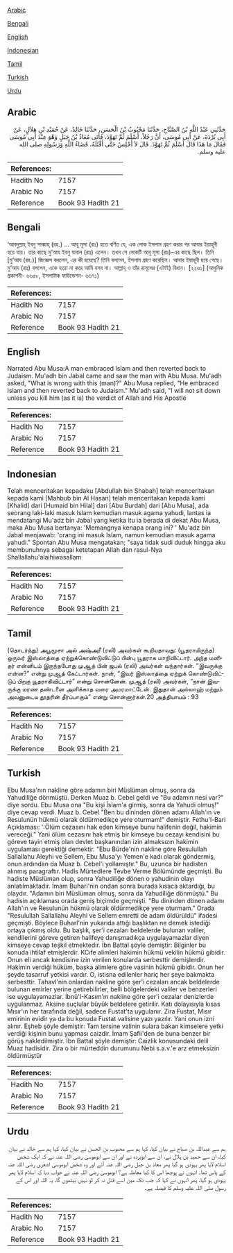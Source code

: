 [Arabic](#arabic)

[Bengali](#bengali)

[English](#english)

[Indonesian](#indonesian)

[Tamil](#tamil)

[Turkish](#turkish)

[Urdu](#urdu)

## Arabic


<div dir="rtl" lang="ar" style={{fontSize:'larger',backgroundColor:'#f8f9fa',padding:20}}>
حَدَّثَنِي عَبْدُ اللَّهِ بْنُ الصَّبَّاحِ، حَدَّثَنَا مَحْبُوبُ بْنُ الْحَسَنِ، حَدَّثَنَا خَالِدٌ، عَنْ حُمَيْدِ بْنِ هِلاَلٍ، عَنْ أَبِي بُرْدَةَ، عَنْ أَبِي مُوسَى، أَنَّ رَجُلاً، أَسْلَمَ ثُمَّ تَهَوَّدَ، فَأَتَى مُعَاذُ بْنُ جَبَلٍ وَهْوَ عِنْدَ أَبِي مُوسَى فَقَالَ مَا هَذَا قَالَ أَسْلَمَ ثُمَّ تَهَوَّدَ‏.‏ قَالَ لاَ أَجْلِسُ حَتَّى أَقْتُلَهُ، قَضَاءُ اللَّهِ وَرَسُولِهِ صلى الله عليه وسلم‏.‏
</div>
<div style={{backgroundColor:'#f8f9fa',padding:20, marginBottom: 10}}><table> <thead> <tr> <th>References:</th> <th></th> </tr> </thead> <tbody><tr><td>Hadith No</td><td>7157</td></tr><tr><td>Arabic No</td><td>7157</td></tr><tr><td>Reference</td><td>Book 93 Hadith 21</td></tr></tbody></table></div>

## Bengali


<div dir="ltr" lang="bn" style={{fontSize:'larger',backgroundColor:'#f8f9fa',padding:20}}>
‘আবদুল্লাহ্ ইবনু সাব্বাহ্ (রহ.) ... আবূ মূসা (রাঃ) হতে বর্ণিত যে, এক লোক ইসলাম গ্রহণ করার পর আবার ইয়াহূদী হয়ে যায়। তার কাছে মু‘আয ইবনু যাবাল (রাঃ) এলেন। তখন সে লোকটি আবূ মূসা (রাঃ)-এর কাছে ছিল। তিনি [মু‘আয (রহ.)] জিজ্ঞেস করলেন, এর কী হয়েছে? তিনি বললেন, ইসলাম গ্রহণ করেছিল। আবার ইয়াহূদী হয়ে গেছে। মু‘আয (রাঃ) বললেন, একে হত্যা না করে আমি বসব না। আল্লাহ্ ও তাঁর রাসূলের (এটাই) বিধান। [২২৬১] (আধুনিক প্রকাশনী- ৬৬৫৮, ইসলামিক ফাউন্ডেশন- ৬৬৭১)
</div>
<div style={{backgroundColor:'#f8f9fa',padding:20, marginBottom: 10}}><table> <thead> <tr> <th>References:</th> <th></th> </tr> </thead> <tbody><tr><td>Hadith No</td><td>7157</td></tr><tr><td>Arabic No</td><td>7157</td></tr><tr><td>Reference</td><td>Book 93 Hadith 21</td></tr></tbody></table></div>

## English


<div dir="ltr" lang="en" style={{fontSize:'larger',backgroundColor:'#f8f9fa',padding:20}}>
Narrated Abu Musa:A man embraced Islam and then reverted back to Judaism. Mu'adh bin Jabal came and saw the man with Abu Musa. Mu'adh asked, "What is wrong with this (man)?" Abu Musa replied, "He embraced Islam and then reverted back to Judaism." Mu'adh said, "I will not sit down unless you kill him (as it is) the verdict of Allah and His Apostle
</div>
<div style={{backgroundColor:'#f8f9fa',padding:20, marginBottom: 10}}><table> <thead> <tr> <th>References:</th> <th></th> </tr> </thead> <tbody><tr><td>Hadith No</td><td>7157</td></tr><tr><td>Arabic No</td><td>7157</td></tr><tr><td>Reference</td><td>Book 93 Hadith 21</td></tr></tbody></table></div>

## Indonesian


<div dir="ltr" lang="id" style={{fontSize:'larger',backgroundColor:'#f8f9fa',padding:20}}>
Telah menceritakan kepadaku [Abdullah bin Shabah] telah menceritakan kepada kami [Mahbub bin Al Hasan] telah menceritakan kepada kami [Khalid] dari [Humaid bin Hilal] dari [Abu Burdah] dari [Abu Musa], ada seorang laki-laki masuk Islam kemudian masuk agama yahudi, lantas ia mendatangi Mu'adz bin Jabal yang ketika itu ia berada di dekat Abu Musa, maka Abu Musa bertanya: 'Memangnya kenapa orang ini? ' Mu'adz bin Jabal menjawab: 'orang ini masuk Islam, namun kemudian masuk agama yahudi." Spontan Abu Musa mengatakan; "saya tidak sudi duduk hingga aku membunuhnya sebagai ketetapan Allah dan rasul-Nya Shallallahu'alaihiwasallam
</div>
<div style={{backgroundColor:'#f8f9fa',padding:20, marginBottom: 10}}><table> <thead> <tr> <th>References:</th> <th></th> </tr> </thead> <tbody><tr><td>Hadith No</td><td>7157</td></tr><tr><td>Arabic No</td><td>7157</td></tr><tr><td>Reference</td><td>Book 93 Hadith 21</td></tr></tbody></table></div>

## Tamil


<div dir="ltr" lang="ta" style={{fontSize:'larger',backgroundColor:'#f8f9fa',padding:20}}>
(தொடர்ந்து) அபூமூசா அல் அஷ்அரீ (ரலி) அவர்கள் கூறியதாவது: (யூதராயிருந்த) ஒருவர் இஸ்லாத்தை ஏற்றுக்கொண்டுவிட்டுப் பின்பு யூதராக மாறிவிட்டார். அந்த மனிதர் என்னிடம் இருந்தபோது முஆத் பின் ஜபல் (ரலி) அவர்கள் வந்தார்கள். “இவருக்கு என்ன?” என்று முஆத் கேட்டார்கள். நான், “இவர் இஸ்லாத்தை ஏற்றுக் கொண்டுவிட்டுப் பிறகு யூதராகிவிட்டார்” என்று சொன்னேன். முஆத் (ரலி) அவர்கள், “நான் இவருக்கு மரண தண்டனை அளிக்காத வரை அமரமாட்டேன். இதுதான் அல்லாஹ் மற்றும் அவனுடைய தூதரின் தீர்ப்பாகும்” என்று சொன்னார்கள்.20 அத்தியாயம் : 93
</div>
<div style={{backgroundColor:'#f8f9fa',padding:20, marginBottom: 10}}><table> <thead> <tr> <th>References:</th> <th></th> </tr> </thead> <tbody><tr><td>Hadith No</td><td>7157</td></tr><tr><td>Arabic No</td><td>7157</td></tr><tr><td>Reference</td><td>Book 93 Hadith 21</td></tr></tbody></table></div>

## Turkish


<div dir="ltr" lang="tr" style={{fontSize:'larger',backgroundColor:'#f8f9fa',padding:20}}>
Ebu Musa'nın nakline göre adamın biri Müslüman olmuş, sonra da Yahudiliğe dönmüştü. Derken Muaz b. Cebel geldi ve "Bu adamın nesi var?" diye sordu. Ebu Musa ona "Bu kişi İslam'a girmiş, sonra da Yahudi olmuş!" diye cevap verdi. Muaz b. Cebel "Ben bu dininden dönen adamı Allah'ın ve Resulunün hükmü olarak öldürmedikçe yere oturmam!" demiştir. Fethu'l-Bari Açıklaması: ':Ölüm cezasını hak eden kimseye bunu halifenin değil, hakimin vereceği." Yani ölüm cezasını hak etmiş bir kimseye bu cezayı kendisini bu göreve tayin etmiş olan devlet başkanından izin almaksızın hakimin uygulaması gerektiği demektir. "Ebu Bürde'nin nakline göre Resulullah Sallallahu Aleyhi ve Sellem, Ebu Musa'yı Yemen'e kadı olarak göndermiş, onun ardından da Muaz b. Cebel'i yollamıştır." Bu, uzunca bir hadisten alınmış paragraftır. Hadis MürtedIere Tevbe Verme Bölümünde geçmişti. Bu hadiste Müslüman olup, sonra Yahudiliğe dönen o yahudinin olayı anlatılmaktadır. İmam Buhari'nin ondan sonra burada kısaca aktardığı, bu olaydır. "Adamın biri Müslüman olmuş, sonra da Yahudiliğe dönmüştü." Bu hadisin açıklaması orada geniş biçimde geçmişti. "Bu dininden dönen adamı Allah'ın ve Resulunün hükmü olarak öldürmedikçe yere oturmam." Orada "Resulullah Sallallahu Aleyhi ve Sellem emretti de adam öldürüldü" ifadesi geçmişti. Böylece Buharl'nin yukarıda attığı başlıktan ne demek istediği ortaya çıkmış oldu. Bu başlık, şer'i cezaları beldelerde bulunan valiler, kendilerini göreve getiren halifeye danışmadıkça uygulayamazlar diyen kimseye cevap teşkil etmektedir. İbn Battal şöyle demiştir: Bilginler bu konuda ihtilaf etmişlerdir. KCıfe alimleri hakimin hükmü vekilin hükmü gibidir. Onun eli ancak kendisine izin verilen konularda serbesttir demişlerdir. Hakimin verdiği hüküm, başka alimlere göre vasinin hükmü gibidir. Onun her şeyde tasarruf yetkisi vardır. O, istisna edilenler hariç her şeye bakmakta serbesttir. Tahavl'nin onlardan nakline göre şer'i cezaları ancak beldelerde bulunan emirler yerine getirebilirler, belli bölgelerdeki valiler ve benzerleri ise uygulayamazlar. İbnü'I-Kasım'ın nakline göre şer'i cezalar denizlerde uygulanmaz. Aksine suçlular büyük beldelere getirilir. Katı dolayısıyla kısas Mısır'ın her tarafında değil, sadece Fustat'ta uygulanır. Zira Fustat, Mısır emirinin evidir ya da bu konuda Fustat valisine yazı yazılır. Yani onun izni alınır. Eşheb şöyle demiştir: Tam tersine valinin sulara bakan kimselere yetki verdiği kişinin bunu yapması caizdir. İmam Şafii'den de buna benzer bir görüş nakledilmiştir. İbn Battal şöyle demiştir: Caizlik konusundaki delil Muaz hadisidir. Zira o bir mürteddin durumunu Nebi s.a.v.'e arz etmeksizin öldürmüştür
</div>
<div style={{backgroundColor:'#f8f9fa',padding:20, marginBottom: 10}}><table> <thead> <tr> <th>References:</th> <th></th> </tr> </thead> <tbody><tr><td>Hadith No</td><td>7157</td></tr><tr><td>Arabic No</td><td>7157</td></tr><tr><td>Reference</td><td>Book 93 Hadith 21</td></tr></tbody></table></div>

## Urdu


<div dir="rtl" lang="ur" style={{fontSize:'larger',backgroundColor:'#f8f9fa',padding:20}}>
ہم سے عبداللہ بن صباح نے بیان کیا، کہا ہم سے محبوب بن الحسن نے بیان کیا، کہا ہم سے خالد نے بیان کیا، ان سے حمید بن ہلال نے، ان سے ابوبردہ نے اور ان سے ابوموسیٰ رضی اللہ عنہ نے کہ ایک شخص اسلام لایا پھر یہودی ہو گیا پھر معاذ بن جبل رضی اللہ عنہ آئے اور وہ شخص ابوموسیٰ اشعری رضی اللہ عنہ کے پاس تھا۔ انہوں نے پوچھا اس کا کیا معاملہ ہے؟ ابوموسیٰ رضی اللہ عنہ نے جواب دیا کہ اسلام لایا پھر یہودی ہو گیا، پھر انہوں نے کہا کہ جب تک میں اسے قتل نہ کر لو نہیں بیٹھوں گا، یہ اللہ اور اس کے رسول صلی اللہ علیہ وسلم کا فیصلہ ہے۔
</div>
<div style={{backgroundColor:'#f8f9fa',padding:20, marginBottom: 10}}><table> <thead> <tr> <th>References:</th> <th></th> </tr> </thead> <tbody><tr><td>Hadith No</td><td>7157</td></tr><tr><td>Arabic No</td><td>7157</td></tr><tr><td>Reference</td><td>Book 93 Hadith 21</td></tr></tbody></table></div>